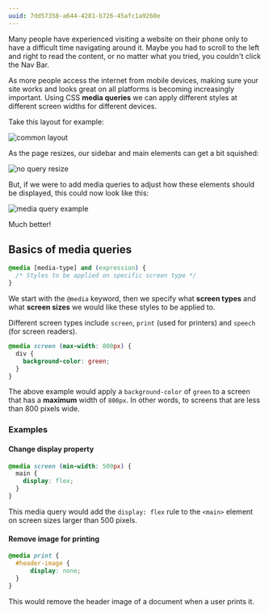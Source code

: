 ```yaml
---
uuid: 7dd57358-a644-4281-b726-45afc1a9260e
---
```


Many people have experienced visiting a website on their phone only to have a difficult time navigating around it. Maybe you had to scroll to the left and right to read the content, or no matter what you tried, you couldn't click the Nav Bar.

As more people access the internet from mobile devices, making sure your site works and looks great on all platforms is becoming increasingly important. Using CSS **media queries** we can apply different styles at different screen widths for different devices.

Take this layout for example:

![common layout](https://cl.ly/3Y451J0N0h1G/Image%202017-09-21%20at%205.50.56%20PM.png)

As the page resizes, our sidebar and main elements can get a bit squished:

![no query resize](https://cl.ly/0P0o3f331d1F/Screen%20Recording%202017-09-21%20at%2005.52%20PM.gif)

But, if we were to add media queries to adjust how these elements should be displayed, this could now look like this:

![media query example](https://cl.ly/1o0U1g3A1b1i/Screen%20Recording%202017-09-21%20at%2005.49%20PM.gif)

Much better!

## Basics of media queries

```css
@media [media-type] and (expression) {
  /* Styles to be applied on specific screen type */
}
```

We start with the `@media` keyword, then we specify what **screen types** and what **screen sizes** we would like these styles to be applied to.

Different screen types include `screen`, `print` (used for printers) and `speech` (for screen readers).

```css
@media screen (max-width: 800px) {
  div {
    background-color: green;
  }
}
```

The above example would apply a `background-color` of `green` to a screen that has a **maximum** width of `800px`. In other words, to screens that are less than 800 pixels wide.


### Examples

#### Change display property

```css
@media screen (min-width: 500px) {
  main {
    display: flex;
  }
}
```

This media query would add the `display: flex` rule to the `<main>` element on screen sizes larger than 500 pixels.

#### Remove image for printing

```css
@media print {
  #header-image {
      display: none;
  }
}
```

This would remove the header image of a document when a user prints it.
